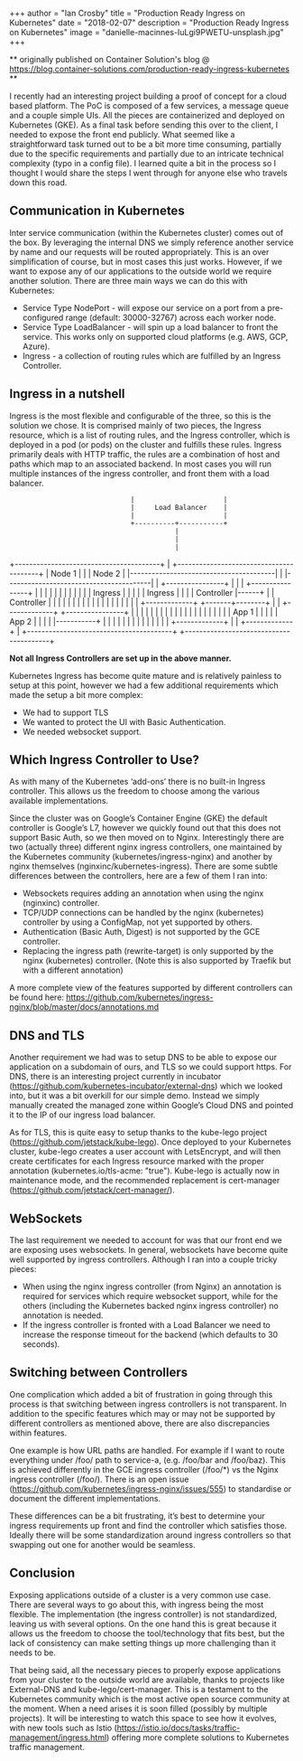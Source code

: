 +++
author = "Ian Crosby"
title = "Production Ready Ingress on Kubernetes"
date = "2018-02-07"
description = "Production Ready Ingress on Kubernetes"
image = "danielle-macinnes-IuLgi9PWETU-unsplash.jpg"
+++

** originally published on Container Solution's blog @ https://blog.container-solutions.com/production-ready-ingress-kubernetes **

I recently had an interesting project building a proof of concept for a cloud based platform. The PoC is composed of a few services, a message queue and a couple simple UIs. All the pieces are containerized and deployed on Kubernetes (GKE).  As a final task before sending this over to the client, I needed to expose the front end publicly. What seemed like a straightforward task turned out to be a bit more time consuming, partially due to the specific requirements and partially due to an intricate technical complexity (typo in a config file). I learned quite a bit in the process so I thought I would share the steps I went through for anyone else who travels down this road.

## Communication in Kubernetes

Inter service communication (within the Kubernetes cluster) comes out of the box. By leveraging the internal DNS we simply reference another service by name and our requests will be routed appropriately. This is an over simplification of course, but in most cases this just works. However, if we want to expose any of our applications to the outside world we require another solution. There are three main ways we can do this with Kubernetes:

* Service Type NodePort - will expose our service on a port from a pre-configured range (default: 30000-32767) across each worker node.
* Service Type LoadBalancer - will spin up a load balancer to front the service. This works only on supported cloud platforms (e.g. AWS, GCP, Azure).
* Ingress - a collection of routing rules which are fulfilled by an Ingress Controller.

## Ingress in a nutshell

Ingress is the most flexible and configurable of the three, so this is the solution we chose. It is comprised mainly of two pieces, the Ingress resource, which is a list of routing rules, and the Ingress controller, which is deployed in a pod (or pods) on the cluster and fulfills these rules. Ingress primarily deals with HTTP traffic, the rules are a combination of host and paths which map to an associated backend. In most cases you will run multiple instances of the ingress controller, and front them with a load balancer.

 
                                  |                      |
                                  |     Load Balancer    |
                                  |                      |
                                  +----------+-----------+
                                             |
                                             |
                                             |
+----------------------------------------+   |   +----------------------------------------+
|              Node 1                    |   |   |              Node 2                    |
|----------------------------------------|   |   |----------------------------------------|
|                    +----------------+  |   |   |                    +----------------+  |
|                    |                |  |   |   |                    |                |  |
|                    |   Ingress      |  |   |   |                    |   Ingress      |  |
|                    |  Controller    |------+   |                    |  Controller    |  |
|                    |                |  |       |                    |                |  |
|                    |                |  |       |                    |                |  |
|  +-------------+   +-------+--------+  |       |  +-------------+   +----------------+  |
|  |             |           |           |       |  |             |                       |
|  |             |           |           |       |  |             |                       |
|  |   App 1     |           |           |       |  |   App 2     |                       |
|  |             |-----------+           |       |  |             |                       |
|  |             |                       |       |  |             |                       |
|  +-------------+                       |       |  +-------------+                       |
+----------------------------------------+       +----------------------------------------+
	
**Not all Ingress Controllers are set up in the above manner.**

Kubernetes Ingress has become quite mature and is relatively painless to setup at this point, however we had a few additional requirements which made the setup a bit more complex:

* We had to support TLS
* We wanted to protect the UI with Basic Authentication.
* We needed websocket support.


## Which Ingress Controller to Use?

As with many of the Kubernetes ‘add-ons’ there is no built-in Ingress controller. This allows us the freedom to choose among the various available implementations.

Since the cluster was on Google’s Container Engine (GKE) the default controller is Google’s L7, however we quickly found out that this does not support Basic Auth, so we then moved on to Nginx. Interestingly there are two (actually three) different nginx ingress controllers, one maintained by the Kubernetes community (kubernetes/ingress-nginx) and another by nginx themselves (nginxinc/kubernetes-ingress). There are some subtle differences between the controllers, here are a few of them I ran into:

* Websockets requires adding an annotation when using the nginx (nginxinc) controller.
* TCP/UDP connections can be handled by the nginx (kubernetes) controller by using a ConfigMap, not yet supported by others.
* Authentication (Basic Auth, Digest) is not supported by the GCE controller.
* Replacing the ingress path (rewrite-target) is only supported by the nginx (kubernetes) controller. (Note this is also supported by Traefik but with a different annotation)

A more complete view of the features supported by different controllers can be found here: https://github.com/kubernetes/ingress-nginx/blob/master/docs/annotations.md

## DNS and TLS

Another requirement we had was to setup DNS to be able to expose our application on a subdomain of ours, and TLS so we could support https. For DNS, there is an interesting project currently in incubator (https://github.com/kubernetes-incubator/external-dns) which we looked into, but it was a bit overkill for our simple demo. Instead we simply manually created the managed zone within Google’s Cloud DNS and pointed it to the IP of our ingress load balancer.

As for TLS, this is quite easy to setup thanks to the kube-lego project (https://github.com/jetstack/kube-lego). Once deployed to your Kubernetes cluster, kube-lego creates a user account with LetsEncrypt, and will then create certificates for each Ingress resource marked with the proper annotation (kubernetes.io/tls-acme: "true").  Kube-lego is actually now in maintenance mode, and the recommended replacement is cert-manager (https://github.com/jetstack/cert-manager/).

## WebSockets

The last requirement we needed to account for was that our front end we are exposing uses websockets. In general, websockets have become quite well supported by ingress controllers. Although I ran into a couple tricky pieces:

* When using the nginx ingress controller (from Nginx) an annotation is required for services which require websocket support, while for the others (including the Kubernetes backed nginx ingress controller) no annotation is needed.
* If the ingress controller is fronted with a Load Balancer we need to increase the response timeout for the backend (which defaults to 30 seconds).

## Switching between Controllers
One complication which added a bit of frustration in going through this process is that switching between ingress controllers is not transparent. In addition to the specific features which may or may not be supported by different controllers as mentioned above, there are also discrepancies within features.

One example is how URL paths are handled. For example if I want to route everything under /foo/ path to service-a, (e.g. /foo/bar and /foo/baz). This is achieved differently in the GCE ingress controller (/foo/*) vs the Nginx ingress controller (/foo/). There is an open issue (https://github.com/kubernetes/ingress-nginx/issues/555) to standardise or document the different implementations.

These differences can be a bit frustrating, it’s best to determine your ingress requirements up front and find the controller which satisfies those. Ideally there will be some standardization around ingress controllers so that swapping out one for another would be seamless.

## Conclusion

Exposing applications outside of a cluster is a very common use case. There are several ways to go about this, with ingress being the most flexible. The implementation (the ingress controller) is not standardized, leaving us with several options. On the one hand this is great because it allows us the freedom to choose the tool/technology that fits best, but the lack of consistency can make setting things up more challenging than it needs to be.

That being said, all the necessary pieces to properly expose applications from your cluster to the outside world are available, thanks to projects like External-DNS and kube-lego/cert-manager. This is a testament to the Kubernetes community which is the most active open source community at the moment. When a need arises it is soon filled (possibly by multiple projects). It will be interesting to watch this space to see how it evolves, with new tools such as Istio (https://istio.io/docs/tasks/traffic-management/ingress.html) offering more complete solutions to Kubernetes traffic management.

